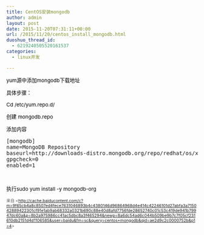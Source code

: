 ```yaml
---
title: CentOS安装mongodb
author: admin
layout: post
date: 2015-11-20T07:31:11+00:00
url: /2015/11/20/centos_install_mongodb.html
duoshuo_thread_id:
  - 6219240505520161537
categories:
  - linux开发

---
```

<span style="color: black; font-size: 10pt;">yum源中添加mongodb下载地址<br /> </span>

<span style="color: black; font-size: 10pt;">具体步骤：<span style="font-family: 宋体;"><br /> </span></span>

<span style="color: black; font-size: 10pt;">Cd /etc/yum.repo.d/<br /> </span>

<span style="color: black; font-size: 10pt;">创建 mongodb.repo<br /> </span>

<span style="color: black; font-size: 10pt;">添加内容<span style="font-family: 宋体;"><br /> </span></span>

<pre class="EnlighterJSRAW " data-enlighter-language="shell">[mongodb]
name=MongoDB Repository
baseurl=http://downloads-distro.mongodb.org/repo/redhat/os/x86_64/
gpgcheck=0
enabled=1</pre>

<span style="color: black; font-size: 10pt;"><br /> </span>

<span style="color: black; font-size: 10pt;"><span style="background-color: white;">执行sudo yum install -y mongodb-org </span><br /> </span>

<span style="color: #595959; font-size: 8pt;">来自 <<a href="http://cache.baiducontent.com/c?m=9f65cb4a8c8507ed4fece7631046893b4c4380146d96864968d4e414c42246101d27abfa3a715042889422301cf91e1ab9ab68332a0321b690c88e40d8afd7756fde28652740c01c53c419de941b79947dc60a&p=8b2a975986cc41ac5dbc8a3f465294&newp=8a6dc54ad6c044b509be9b7c7f05cf231610db2151d4d1106585&user=baidu&fm=sc&query=centos+mongodb&qid=ae2d9c2c0000752b&p1=4">http://cache.baiducontent.com/c?m=9f65cb4a8c8507ed4fece7631046893b4c4380146d96864968d4e414c42246101d27abfa3a715042889422301cf91e1ab9ab68332a0321b690c88e40d8afd7756fde28652740c01c53c419de941b79947dc60a&p=8b2a975986cc41ac5dbc8a3f465294&newp=8a6dc54ad6c044b509be9b7c7f05cf231610db2151d4d1106585&user=baidu&fm=sc&query=centos+mongodb&qid=ae2d9c2c0000752b&p1=4</a>></span><span style="color: black; font-size: 10pt;"><span style="font-family: 宋体;"><br /> </span></span>